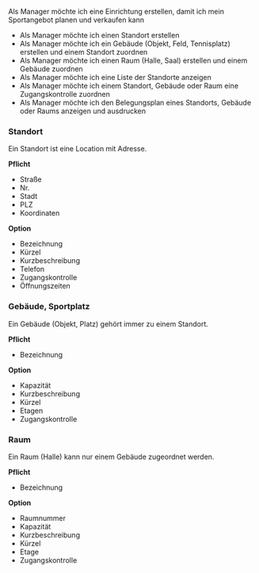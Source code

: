 Als Manager möchte ich eine Einrichtung erstellen, damit ich mein Sportangebot planen und verkaufen kann
- Als Manager möchte ich einen Standort erstellen
- Als Manager möchte ich ein Gebäude (Objekt, Feld, Tennisplatz) erstellen und einem Standort zuordnen
- Als Manager möchte ich einen Raum (Halle, Saal) erstellen und einem Gebäude zuordnen
- Als Manager möchte ich eine Liste der Standorte anzeigen
- Als Manager möchte ich einem Standort, Gebäude oder Raum eine Zugangskontrolle zuordnen
- Als Manager möchte ich den Belegungsplan eines Standorts, Gebäude oder Raums anzeigen und ausdrucken

### Standort
Ein Standort ist eine Location mit Adresse. 

**Pflicht**
- Straße
- Nr.
- Stadt
- PLZ
- Koordinaten

**Option**
- Bezeichnung
- Kürzel
- Kurzbeschreibung
- Telefon
- Zugangskontrolle
- Öffnungszeiten

### Gebäude, Sportplatz
Ein Gebäude (Objekt, Platz) gehört immer zu einem Standort. 

**Pflicht**
- Bezeichnung

**Option**
- Kapazität
- Kurzbeschreibung
- Kürzel
- Etagen
- Zugangskontrolle

### Raum
Ein Raum (Halle) kann nur einem Gebäude zugeordnet werden. 

**Pflicht**
- Bezeichnung

**Option**
- Raumnummer
- Kapazität
- Kurzbeschreibung
- Kürzel
- Etage
- Zugangskontrolle
